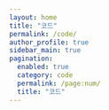 ```yaml
---
layout: home
title: "코드"
permalink: /code/
author_profile: true
sidebar_main: true
pagination: 
  enabled: true
  category: code
  permalink: /page:num/
  title: "코드"
---
```

